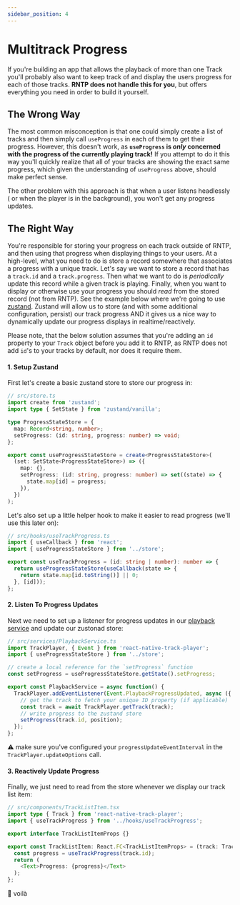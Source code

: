 ```yaml
---
sidebar_position: 4
---
```


# Multitrack Progress

If you're building an app that allows the playback of more than one Track you'll
probably also want to keep track of and display the users progress for each of
those tracks. **RNTP does not handle this for you**, but offers everything you
need in order to build it yourself.

## The Wrong Way

The most common misconception is that one could simply create a list of tracks
and then simply call `useProgress` in each of them to get their progress.
However, this doesn't work, as **`useProgress` is _only_ concerned with the
progress of the currently playing track!** If you attempt to do it this way
you'll quickly realize that all of your tracks are showing the exact same
progress, which given the understanding of `useProgress` above, should make
perfect sense.

The other problem with this approach is that when a user listens headlessly (
or when the player is in the background), you won't get any progress updates.

## The Right Way

You're responsible for storing your progress on each track outside of RNTP, and
then using that progress when displaying things to your users. At a high-level,
what you need to do is store a record somewhere that associates a progress with
a unique track. Let's say we want to store a record that has a `track.id` and a
`track.progress`. Then what we want to do is _periodically_ update this record
while a given track is playing. Finally, when you want to display or otherwise
use your progress you should _read_ from the stored record (not from RNTP). See
the example below where we're going to use
[zustand](https://www.npmjs.com/package/zustand). Zustand will allow us to store
(and with some additional configuration, persist) our track progress AND it
gives us a nice way to dynamically update our progress displays in
realtime/reactively.

Please note, that the below solution assumes that you're adding an `id` property
to your `Track` object before you add it to RNTP, as RNTP does not add `id`'s
to your tracks by default, nor does it require them.

#### 1. Setup Zustand

First let's create a basic zustand store to store our progress in:

```ts
// src/store.ts
import create from 'zustand';
import type { SetState } from 'zustand/vanilla';

type ProgressStateStore = {
  map: Record<string, number>;
  setProgress: (id: string, progress: number) => void;
};

export const useProgressStateStore = create<ProgressStateStore>(
  (set: SetState<ProgressStateStore>) => ({
    map: {},
    setProgress: (id: string, progress: number) => set((state) => {
      state.map[id] = progress;
    }),
  })
);
```

Let's also set up a little helper hook to make it easier to read progress (we'll
use this later on):

```ts
// src/hooks/useTrackProgress.ts
import { useCallback } from 'react';
import { useProgressStateStore } from '../store';

export const useTrackProgress = (id: string | number): number => {
  return useProgressStateStore(useCallback(state => {
    return state.map[id.toString()] || 0;
  }, [id]));
};
```

#### 2. Listen To Progress Updates

Next we need to set up a listener for progress updates in our
[playback service](../basics/playback-service.md) and update our zustonad store:

```ts
// src/services/PlaybackService.ts
import TrackPlayer, { Event } from 'react-native-track-player';
import { useProgressStateStore } from '../store';

// create a local reference for the `setProgress` function
const setProgress = useProgressStateStore.getState().setProgress;

export const PlaybackService = async function() {
  TrackPlayer.addEventListener(Event.PlaybackProgressUpdated, async ({ position, track }) => {
    // get the track to fetch your unique ID property (if applicable)
    const track = await TrackPlayer.getTrack(track);
    // write progress to the zustand store
    setProgress(track.id, position);
  });
};
```

:warning: make sure you've configured your `progressUpdateEventInterval`
in the `TrackPlayer.updateOptions` call.

#### 3. Reactively Update Progress

Finally, we just need to read from the store whenever we display our track list
item:

```ts
// src/components/TrackListItem.tsx
import type { Track } from 'react-native-track-player';
import { useTrackProgress } from '../hooks/useTrackProgress';

export interface TrackListItemProps {}

export const TrackListItem: React.FC<TrackListItemProps> = (track: Track) => {
  const progress = useTrackProgress(track.id);
  return (
    <Text>Progress: {progress}</Text>
  );
};
```

:confetti_ball: voilà
